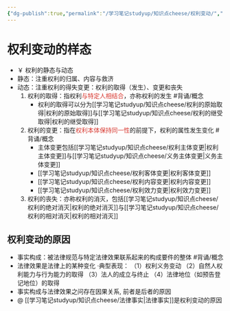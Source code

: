 ```yaml
---
{"dg-publish":true,"permalink":"/学习笔记studyup/知识点cheese/权利变动/","dgPassFrontmatter":true,"created":"2024-07-16T10:23:34.784+08:00","updated":"2024-10-13T10:20:26.607+08:00"}
---
```


# 权利变动的样态
- ￥ 权利的静态与动态
- 静态：注重权利的归属、内容与救济
- 动态：注重权利的得失变更：权利的取得（发生）、变更和丧失
	1. 权利的取得：指权利<font color="#d83931">与特定人相结合</font>，亦称权利的发生 #背诵/概念 
		- 权利的取得可以分为[[学习笔记studyup/知识点cheese/权利的原始取得\|权利的原始取得]]与[[学习笔记studyup/知识点cheese/权利的继受取得\|权利的继受取得]]
	2. 权利的变更：指在<font color="#d83931">权利本体保持同一性</font>的前提下，权利的属性发生变化 #背诵/概念 
		- 主体变更包括[[学习笔记studyup/知识点cheese/权利主体变更\|权利主体变更]]与[[学习笔记studyup/知识点cheese/义务主体变更\|义务主体变更]]
		- [[学习笔记studyup/知识点cheese/权利客体变更\|权利客体变更]]
		- [[学习笔记studyup/知识点cheese/权利内容变更\|权利内容变更]]
		- [[学习笔记studyup/知识点cheese/权利效力变更\|权利效力变更]]
	3. 权利的丧失：亦称权利的消灭，包括[[学习笔记studyup/知识点cheese/权利的绝对消灭\|权利的绝对消灭]]与[[学习笔记studyup/知识点cheese/权利的相对消灭\|权利的相对消灭]]

## 权利变动的原因
- 事实构成：被法律规范与特定法律效果联系起来的构成要件的整体 #背诵/概念 
- 法律效果是法律上的某种变化
·典型表现：
（1）权利义务变动
（2）自然人权利能力与行为能力的取得
（3）法人的成立与终止
（4）法律地位（如预告登记地位）的取得
- 事实构成与法律效果之问存在因果关系, 前者是后者的原因
- @  [[学习笔记studyup/知识点cheese/法律事实\|法律事实]]是权利变动的原因